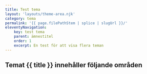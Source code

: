 ```yaml
---
title: Test tema
layout: 'layouts/theme-area.njk'
category: tema
permalink: '{{ page.filePathStem | splice | slugUrl }}/'
eleventyNavigation:
    key: test tema
    parent: ämnestitel
    order: 1
    excerpt: En test för att visa flera teman
---
```


## Temat {{ title }} innehåller följande områden
